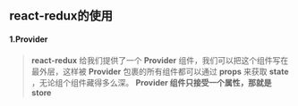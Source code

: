 ## react-redux的使用

#### 1.Provider

> **react-redux** 给我们提供了一个 **Provider** 组件，我们可以把这个组件写在最外层，这样被 **Provider** 包裹的所有组件都可以通过 **props** 来获取 **state** ，无论组个组件藏得多么深。 **Provider 组件只接受一个属性，那就是 store**